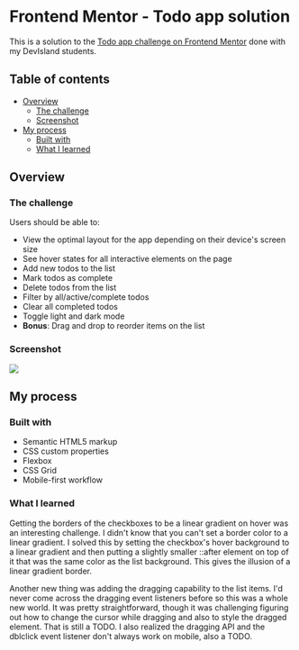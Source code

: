 # Frontend Mentor - Todo app solution

This is a solution to the [Todo app challenge on Frontend Mentor](https://www.frontendmentor.io/challenges/todo-app-Su1_KokOW) done with my DevIsland students.

## Table of contents

- [Overview](#overview)
  - [The challenge](#the-challenge)
  - [Screenshot](#screenshot)
- [My process](#my-process)
  - [Built with](#built-with)
  - [What I learned](#what-i-learned)

## Overview

### The challenge

Users should be able to:

- View the optimal layout for the app depending on their device's screen size
- See hover states for all interactive elements on the page
- Add new todos to the list
- Mark todos as complete
- Delete todos from the list
- Filter by all/active/complete todos
- Clear all completed todos
- Toggle light and dark mode
- **Bonus**: Drag and drop to reorder items on the list

### Screenshot

![](./screenshot-mobile.png)

## My process

### Built with

- Semantic HTML5 markup
- CSS custom properties
- Flexbox
- CSS Grid
- Mobile-first workflow

### What I learned

Getting the borders of the checkboxes to be a linear gradient on hover was an interesting challenge. I didn't know that you can't set a border color to a linear gradient. I solved this by setting the checkbox's hover background to a linear gradient and then putting a slightly smaller ::after element on top of it that was the same color as the list background. This gives the illusion of a linear gradient border.

Another new thing was adding the dragging capability to the list items. I'd never come across the dragging event listeners before so this was a whole new world. It was pretty straightforward, though it was challenging figuring out how to change the cursor while dragging and also to style the dragged element. That is still a TODO. I also realized the dragging API and the dblclick event listener don't always work on mobile, also a TODO.

